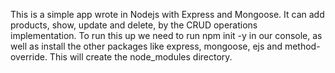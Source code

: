 This is a simple app wrote in Nodejs with Express and Mongoose. It can add products, show, update and delete, by the CRUD operations implementation.
To run this up we need to run npm init -y in our console, as well as install the other packages like express, mongoose, ejs and method-override. This will create the node_modules directory.
